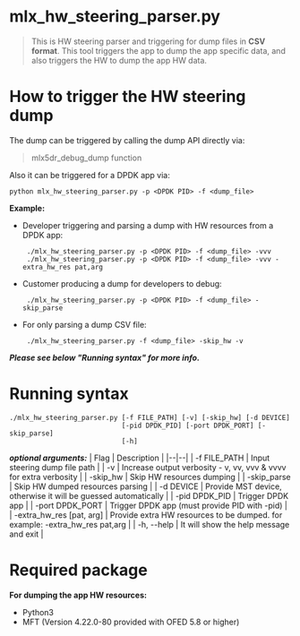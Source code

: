 # mlx_hw_steering_parser.py
> This is HW steering parser and triggering for dump files in **CSV
> format**. 
> This tool triggers the app to dump the app specific data,
> and also triggers the HW to dump the app HW data.
> 
How to trigger the HW steering dump
===================================
The dump can be triggered by calling the dump API directly via:
>  mlx5dr_debug_dump function

Also it can be triggered for a DPDK app via:

    python mlx_hw_steering_parser.py -p <DPDK PID> -f <dump_file>

**Example:**
 - Developer triggering and parsing a dump with HW resources from a DPDK app:
 
        ./mlx_hw_steering_parser.py -p <DPDK PID> -f <dump_file> -vvv
        ./mlx_hw_steering_parser.py -p <DPDK PID> -f <dump_file> -vvv -extra_hw_res pat,arg
   
 - Customer producing a dump for developers to debug:
 
        ./mlx_hw_steering_parser.py -p <DPDK PID> -f <dump_file> -skip_parse
  
 - For only parsing a dump CSV file:

        ./mlx_hw_steering_parser.py -f <dump_file> -skip_hw -v

 ***Please see below "Running syntax" for more info.***
 
Running syntax
==============

    ./mlx_hw_steering_parser.py [-f FILE_PATH] [-v] [-skip_hw] [-d DEVICE]
                                [-pid DPDK_PID] [-port DPDK_PORT] [-skip_parse]
                                [-h]

***optional arguments:***
| Flag | Description |
|--|--|
| -f FILE_PATH | Input steering dump file path |
| -v | Increase output verbosity - v, vv, vvv & vvvv for extra verbosity |
| -skip_hw | Skip HW resources dumping |
| -skip_parse | Skip HW dumped resources parsing |
| -d DEVICE | Provide MST device, otherwise it will be guessed automatically |
| -pid DPDK_PID | Trigger DPDK app <PID> |
| -port DPDK_PORT | Trigger DPDK app <PORT> (must provide PID with -pid) |
| -extra_hw_res [pat, arg] | Provide extra HW resources to be dumped. for example: -extra_hw_res pat,arg |
| -h, --help | It will show the help message and exit |

Required package
===================
**For dumping the app HW resources:**
 - Python3
 - MFT (Version 4.22.0-80 provided with OFED 5.8 or higher)
